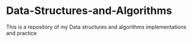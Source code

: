 # Data-Structures-and-Algorithms
This is a repository of my Data structures and algorithms implementations and practice
